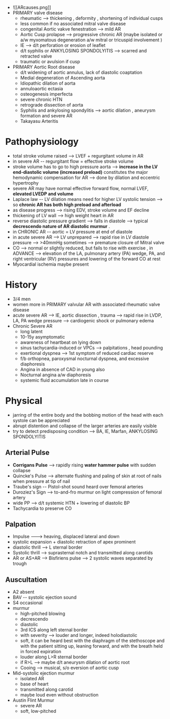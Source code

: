 - ![[ARcauses.png]]
- PRIMARY valve disease 
	- rheumatic --> thickening , deformity , shortening of individual cusps 
	- less common if no associated mitral valve disease 
	- congenital Aortic vakve fenestration --> mild AR 
	- Aortic Cusp prolapse --> progressive chronic AR  (maybe isolated or a/w myxomatous degeneration a/w mitral or tricuspid involvement )
	- IE --> d/t perforation or erosion of leaflet 
	- d/t syphilis or ANKYLOSING SPONDOLYITIS --> scarred and retracted valve 
	- traumatic or avulsion if cusp 
- PRIMARY Aortic Root disease 
	- d/t widening of aortic annulus, lack of diastolic coaptation 
	- Medial degeneration of Ascending aorta 
	- Idiopathic dilation of aorta 
	- annuloaortic ectasia 
	- osteogenesis imperfecta 
	- severe chronic HTN 
	- retrograde dissection of aorta 
	- Syphilis and ankylosing spondylitis --> aortic dilation , aneurysm formation and severe AR 
	- Takayasu Arteritis 
# Pathophysiology 
- total stroke volume raised --> LVEF + regurgitant volume in AR 
- in severe AR -- regurgitant flow = effective stroke volume 
- stroke volume has to go to high pressure aorta --> **increase in the LV end-diastolic volume (increased preload)** constitutes the major hemodynamic compensation for AR --> done by dilation and eccentric hypertrophy 
- severe AR may have normal effective forward flow, normal LVEF, **elevated LVEDP and volume** 
- Laplace law -- LV dilation means need for higher LV systolic tension --> so **chronic AR has both high preload and afterload** 
- as disease progress --> rising EDV, stroke volume and EF decline 
- thickening of LV wall --> high weight heart in AR 
- reverse diastolic pressure gradient --> falls in diastole --> typical **decrescendo nature of AR diastolic murmur** . 
- in CHRONIC AR -- aortic = LV pressure at end of diastole 
- in acute severe AR --> LV unprepared --> rapid rise in LV diastole pressure --> >40mmHg sometimes --> premature closure of Mitral valve 
- CO --> normal or slightly reduced, but fails to rise with exercise , in ADVANCE --> elevation of the LA, pulmonary artery (PA) wedge, PA, and right ventricular (RV) pressures and lowering of the forward CO at rest 
- Myocardial ischemia maybe present 
# History 
- 3/4 men 
- women more in PRIMARY valvular AR with associated rheumatic valve disease 
- acute severe AR --> IE, aortic dissection , trauma --> rapid rise in LVDP, LA, PA wedge pressure --> cardiogenic shock or pulmonary edema 
- Chronic Severe AR 
	- long latent 
	- 10-15y asymptomatic 
	- awareness of heartbeat on lying down 
	- sinus tachycardia-induced or VPCs --> palpitations , head pounding 
	- exertional dyspnea --> 1st symptom of reduced cardiac reserve 
	- f/b orthopnea, paroxysmal nocturnal dyspnea, and excessive diaphoresis 
	- Angina in absence of CAD in young also 
	- Nocturnal angina a/w diaphoresis 
	- systemic fluid accumulation late in course 
# Physical 
- jarring of the entire body and the bobbing motion of the head with each systole can be appreciated 
- abrupt distention and collapse of the larger arteries are easily visible 
- try to detect predisposing condition --> BA, IE, Marfan, ANKYLOSING SPONDOLYITIS 
## Arterial Pulse 
- **Corrigans Pulse** --> rapidly rising **water hammer pulse** with sudden collapse 
- Quincke's Pulse --> alternate flushing and paling of skin at root of nails when pressure at tip of nail 
- Traube's sign -- Pistol-shot sound heard over femoral arteries 
- Duroziez's Sign --> to-and-fro murmur on light compression of femoral artery 
- wide PP --> d/t systemic HTN + lowering of diastolic BP 
- Tachycardia to preserve CO 
## Palpation 
- Impulse ---> heaving, displaced lateral and down 
- systolic expansion + diastolic retraction of apex prominent 
- diastolic thrill --> L sternal border 
- Systolic thrill --> suprasternal notch and transmitted along carotids 
- AR or AS+AR --> Bisfiriens pulse --> 2 systolic waves separated by trough 
## Auscultation 
- A2 absent 
- BAV -- systolic ejection sound 
- S4 occasional 
- murmur 
	- high-pitched blowing 
	- decrescendo 
	- diastolic 
	- 3rd ICS along left sternal border 
	- with severity --> louder and longer, indeed holodiastolic 
	- soft, it can be heard best with the diaphragm of the stethoscope and with the patient sitting up, leaning forward, and with the breath held in forced expiration 
	- louder along L>R sternal border 
	- if R>L --> maybe d/t aneurysm dilation of aortic root 
	- Cooing --> musical, s/o eversion of aortic cusp 
- Mid-systolic ejection murmur 
	- isolated AR 
	- base of heart 
	- transmitted along carotid 
	- maybe loud even without obstruction 
- Austin Flint Murmur 
	- severe AR 
	- soft, low-pitched